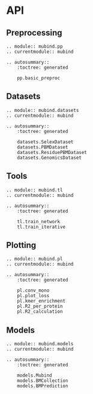 # API

## Preprocessing

```{eval-rst}
.. module:: mubind.pp
.. currentmodule:: mubind

.. autosummary::
    :toctree: generated

    pp.basic_preproc
```

## Datasets

```{eval-rst}
.. module:: mubind.datasets
.. currentmodule:: mubind

.. autosummary::
    :toctree: generated

    datasets.SelexDataset
    datasets.PBMDataset
    datasets.ResiduePBMDataset
    datasets.GenomicsDataset
```

## Tools

```{eval-rst}
.. module:: mubind.tl
.. currentmodule:: mubind

.. autosummary::
    :toctree: generated

    tl.train_network
    tl.train_iterative
```

## Plotting

```{eval-rst}
.. module:: mubind.pl
.. currentmodule:: mubind

.. autosummary::
    :toctree: generated

    pl.conv_mono
    pl.plot_loss
    pl.kmer_enrichment
    pl.R2_per_protein
    pl.R2_calculation
```

## Models

```{eval-rst}
.. module:: mubind.models
.. currentmodule:: mubind

.. autosummary::
    :toctree: generated

    models.Mubind
    models.BMCollection
    models.BMPrediction
```
